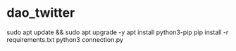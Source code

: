 # dao_twitter

sudo apt update && sudo apt upgrade -y
apt install python3-pip
pip install -r requirements.txt
python3 connection.py
